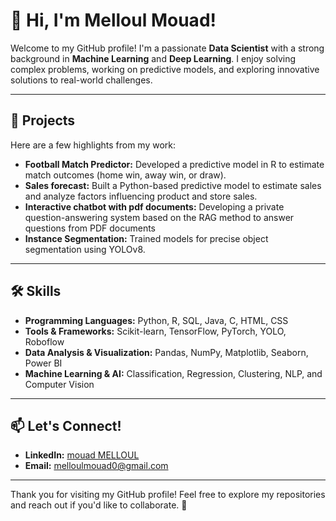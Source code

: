 # 👋 Hi, I'm Melloul Mouad!

Welcome to my GitHub profile! I'm a passionate **Data Scientist** with a strong background in **Machine Learning** and **Deep Learning**. I enjoy solving complex problems, working on predictive models, and exploring innovative solutions to real-world challenges.

---

## 📂 Projects
Here are a few highlights from my work:
- **Football Match Predictor:** Developed a predictive model in R to estimate match outcomes (home win, away win, or draw).
- **Sales forecast:** Built a Python-based predictive model to estimate sales and analyze factors influencing product and store sales.
- **Interactive chatbot with pdf documents:** Developing a private question-answering system based on the RAG method to answer questions from PDF documents
- **Instance Segmentation:** Trained models for precise object segmentation using YOLOv8.

---

## 🛠️ Skills
- **Programming Languages:** Python, R, SQL, Java, C, HTML, CSS
- **Tools & Frameworks:** Scikit-learn, TensorFlow, PyTorch, YOLO, Roboflow
- **Data Analysis & Visualization:** Pandas, NumPy, Matplotlib, Seaborn, Power BI
- **Machine Learning & AI:** Classification, Regression, Clustering, NLP, and Computer Vision

---

## 📫 Let's Connect!
- **LinkedIn:** [mouad MELLOUL](https://www.linkedin.com/in/mouad-melloul-b42283294/)
- **Email:** [melloulmouad0@gmail.com](mailto:melloulmouad0@gmail.com)
---

Thank you for visiting my GitHub profile! Feel free to explore my repositories and reach out if you'd like to collaborate. 🚀
